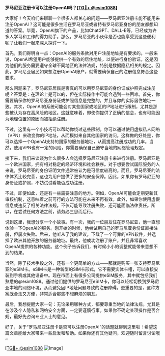 **罗马尼亚注册卡可以注册OpenAI吗？[[TG💪+ @esim1088](https://t.me/s/esim1088)]**

大家好！今天咱们来聊聊一个很多人都关心的问题——罗马尼亚注册卡能不能用来注册OpenAI？这可能是很多生活在罗马尼亚或者持有罗马尼亚身份的朋友都想知道的答案。毕竟，OpenAI旗下的产品，比如ChatGPT、DALL-E等，已经成为许多人学习和工作的得力助手。那么，罗马尼亚的小伙伴是否也能享受到这些便利呢？让我们一起来深入探讨一下。

首先，我们得明白一点：OpenAI的服务条款对用户注册地址是有要求的。一般来说，OpenAI希望用户能够提供一个有效的居住地址，以便进行身份验证。这是因为他们的服务需要遵守全球不同地区的法律法规，特别是数据隐私相关的规定。因此，罗马尼亚居民如果想注册OpenAI账户，就需要确保自己的注册信息符合这些要求。

那么问题来了，罗马尼亚居民是否真的可以用罗马尼亚的身份证或护照完成注册呢？答案是：在理论上是可以的，但在实际操作中可能会遇到一些困难。首先，你需要确保你的罗马尼亚身份证或护照信息是完整的，并且与你的实际居住地址一致。其次，OpenAI的系统可能会对某些国家或地区的IP地址进行限制，尤其是那些被认为存在高风险的地区。这就意味着，即使你提供了正确的信息，也有可能因为地理位置的原因而被拒绝注册。

不过，这里有一个小技巧可以帮助你绕过这些限制。你可以通过使用虚拟私人网络（VPN）来改变你的IP地址，从而模拟来自其他国家的访问。这样做的好处是，你可以选择一个OpenAI支持的国家的服务器地址，从而提高注册成功的几率。当然，使用VPN也有一定的风险，你需要确保自己遵守当地的网络管理规定。

接下来，我们来谈谈为什么很多人会选择罗马尼亚注册卡来进行注册。罗马尼亚是一个欧洲国家，拥有相对稳定的经济环境和社会秩序。对于想要尝试国际服务的人来说，罗马尼亚的身份证明文件通常被认为是可信度较高的。而且，罗马尼亚的法律体系比较完善，这也为用户提供了更多的安全保障。因此，如果你有罗马尼亚的身份证或护照，不妨试试看能否成功注册。

不过，即便如此，还是有一些需要注意的地方。例如，OpenAI可能会定期更新其审核机制，这意味着之前可行的方法可能在未来不再有效。此外，如果你使用虚假信息或违反了相关法律法规，不仅可能导致注册失败，还可能面临法律责任。所以，在尝试任何方法之前，请务必三思而后行。

说到这里，我想分享一个小故事。有一次，我的一位朋友住在罗马尼亚，他一直想体验一下OpenAI的服务。刚开始的时候，他尝试用自己的罗马尼亚身份证直接注册，但屡次失败。后来，他听从了我的建议，下载了一个可靠的VPN软件，并选择了欧洲其他开放的服务器地址。最终，他成功注册了账户，并且非常喜欢OpenAI提供的各种功能。这个例子告诉我们，有时候小小的调整就能带来意想不到的结果。

当然，除了技术手段之外，还有一个更简单的方式——那就是购买一张支持罗马尼亚的eSIM卡。eSIM卡是一种新型的SIM卡形式，它不需要实体卡槽，可以直接安装到手机或其他设备中。现在市面上有很多公司提供eSIM服务，其中就包括我们熟悉的@esim1088。通过他们提供的罗马尼亚eSIM卡，你可以轻松切换到罗马尼亚本地的网络环境，从而避免因IP地址问题导致的注册障碍。更重要的是，这种方案既合法又方便，非常适合那些不想麻烦的朋友。

最后，我想提醒大家一句：无论采用哪种方式，都要尊重当地的法律法规。尤其是在涉及个人隐私和网络安全方面，一定要谨慎行事。如果你不确定某项操作是否合规，最好先咨询专业人士的意见。

好了，关于“罗马尼亚注册卡是否可以注册OpenAI”的话题就聊到这里啦！希望这篇文章能给大家带来一些启发和帮助。如果你还有其他疑问，欢迎随时留言讨论哦~ 

[[TG💪+ @esim1088](https://t.me/s/esim1088) ![Image](https://i.postimg.cc/4NQfJmqS/Snipaste-2025-05-13-00-14-12.png)]